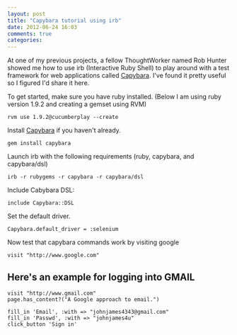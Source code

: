 ```yaml
---
layout: post
title: "Capybara tutorial using irb"
date: 2012-06-24 16:03
comments: true
categories: 
---
```

At one of my previous projects, a fellow ThoughtWorker named Rob Hunter showed me how to use irb (Interactive Ruby Shell) to play around with a test framework for web applications called [Capybara](https://github.com/jnicklas/capybara/). I've found it pretty useful so I figured I'd share it here.

To get started, make sure you have ruby installed. (Below I am using ruby version 1.9.2 and creating a gemset using RVM)
	
	rvm use 1.9.2@cucumberplay --create

Install [Capybara](https://github.com/jnicklas/capybara/) if you haven't already.
	
	gem install capybara
	
Launch irb with the following requirements (ruby, capybara, and capybara/dsl)

    irb -r rubygems -r capybara -r capybara/dsl

Include Cabybara DSL: 

    include Capybara::DSL

Set the default driver.

    Capybara.default_driver = :selenium

Now test that capybara commands work by visiting google

    visit "http://www.google.com"

Here's an example for logging into GMAIL
---
    visit "http://www.gmail.com"
    page.has_content?("A Google approach to email.")

    fill_in 'Email', :with => "johnjames4343@gmail.com"
    fill_in 'Passwd', :with => "johnjames4u"
    click_button 'Sign in'